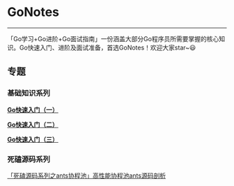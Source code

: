 # GoNotes

---

「Go学习+Go进阶+Go面试指南」一份涵盖大部分Go程序员所需要掌握的核心知识。Go快速入门、进阶及面试准备，首选GoNotes！欢迎大家star~:smiley:

## 专题

### 基础知识系列

[**Go快速入门（一）**](docs/golang/basic/golang-basic-knowledge01.md)

[**Go快速入门（二）**](docs/golang/basic/golang-basic-knowledge02.md)

[**Go快速入门（三）**](docs/golang/basic/golang-basic-knowledge03.md)

### 死磕源码系列

[「死磕源码系列之ants协程池」高性能协程池ants源码剖析](docs/golang/source-code-analysis/ants.md)
